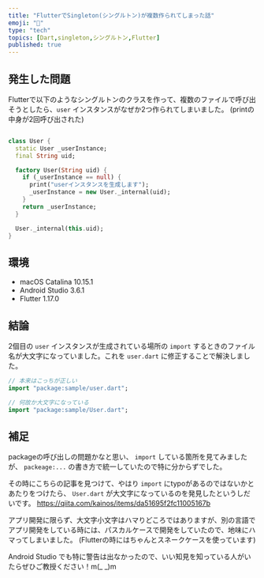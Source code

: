 ```yaml
---
title: "FlutterでSingleton(シングルトン)が複数作られてしまった話"
emoji: "🦅"
type: "tech"
topics: [Dart,singleton,シングルトン,Flutter]
published: true
---
```

## 発生した問題

Flutterで以下のようなシングルトンのクラスを作って、複数のファイルで呼び出そうとしたら、`user` インスタンスがなぜか2つ作られてしまいました。
(printの中身が2回呼び出された)

```user.dart

class User {
  static User _userInstance;
  final String uid;

  factory User(String uid) {
    if (_userInstance == null) {
      print("userインスタンスを生成します");
      _userInstance = new User._internal(uid);
    }
    return _userInstance;
  }

  User._internal(this.uid);
}
```

## 環境

- macOS Catalina 10.15.1
- Android Studio 3.6.1
- Flutter 1.17.0


## 結論

2個目の `user` インスタンスが生成されている場所の `import` するときのファイル名が大文字になっていました。これを `user.dart` に修正することで解決しました。

```small.dart
// 本来はこっちが正しい
import "package:sample/user.dart";
```

```large.dart
// 何故か大文字になっている
import "package:sample/User.dart";
```

## 補足

packageの呼び出しの問題かなと思い、 `import` している箇所を見てみましたが、 `packeage:...` の書き方で統一していたので特に分からずでした。

その時にこちらの記事を見つけて、やはり `import` にtypoがあるのではないかとあたりをつけたら、 `User.dart` が大文字になっているのを発見したというしだいです。
https://qiita.com/kainos/items/da51695f2fc11005167b

アプリ開発に限らず、大文字小文字はハマりどころではありますが、別の言語でアプリ開発をしている時には、パスカルケースで開発をしていたので、地味にハマってしまいました。
(Flutterの時にはちゃんとスネークケースを使っています)

Android Studio でも特に警告は出なかったので、いい知見を知っている人がいたらぜひご教授ください！m(_ _)m

